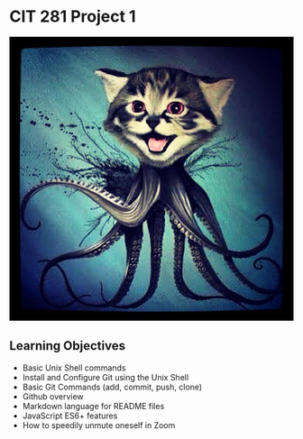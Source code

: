 # CIT 281 Project 1

![alt text](images/octocat.jpg "Octocat")

## Learning Objectives

- Basic Unix Shell commands
- Install and Configure Git using the Unix Shell
- Basic Git Commands (add, commit, push, clone)
- Github overview
- Markdown language for README files
- JavaScript ES6+ features
- How to speedily unmute oneself in Zoom

